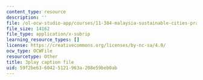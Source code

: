 ```yaml
---
content_type: resource
description: ''
file: /ol-ocw-studio-app/courses/11-384-malaysia-sustainable-cities-practicum-spring-2018/59f2be6360425121963a208e59beb0ab_hP9FIMolHEA.vtt
file_size: 14162
file_type: application/x-subrip
learning_resource_types: []
license: https://creativecommons.org/licenses/by-nc-sa/4.0/
ocw_type: OCWFile
resourcetype: Other
title: 3play caption file
uid: 59f2be63-6042-5121-963a-208e59beb0ab
---
```

